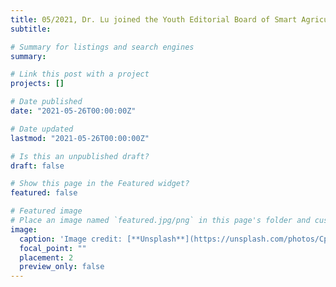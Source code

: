 ```yaml
---
title: 05/2021, Dr. Lu joined the Youth Editorial Board of Smart Agriculture (http://www.smartag.net.cn) 👋👋
subtitle: 

# Summary for listings and search engines
summary:

# Link this post with a project
projects: []

# Date published
date: "2021-05-26T00:00:00Z"

# Date updated
lastmod: "2021-05-26T00:00:00Z"

# Is this an unpublished draft?
draft: false

# Show this page in the Featured widget?
featured: false

# Featured image
# Place an image named `featured.jpg/png` in this page's folder and customize its options here.
image:
  caption: 'Image credit: [**Unsplash**](https://unsplash.com/photos/CpkOjOcXdUY)'
  focal_point: ""
  placement: 2
  preview_only: false
---
```

